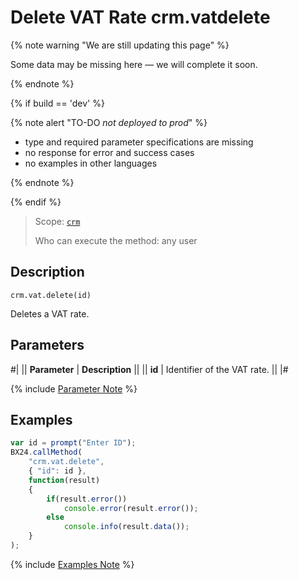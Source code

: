 # Delete VAT Rate crm.vatdelete

{% note warning "We are still updating this page" %}

Some data may be missing here — we will complete it soon.

{% endnote %}

{% if build == 'dev' %}

{% note alert "TO-DO _not deployed to prod_" %}

- type and required parameter specifications are missing
- no response for error and success cases
- no examples in other languages
  
{% endnote %}

{% endif %}

> Scope: [`crm`](../../../scopes/permissions.md)
>
> Who can execute the method: any user

## Description

```http
crm.vat.delete(id)
```

Deletes a VAT rate.

## Parameters

#|
|| **Parameter** | **Description** ||
|| **id** | Identifier of the VAT rate. ||
|#

{% include [Parameter Note](../../../../_includes/required.md) %}

## Examples

```javascript
var id = prompt("Enter ID");
BX24.callMethod(
    "crm.vat.delete",
    { "id": id },
    function(result)
    {
        if(result.error())
            console.error(result.error());
        else
            console.info(result.data());
    }
);
```

{% include [Examples Note](../../../../_includes/examples.md) %}